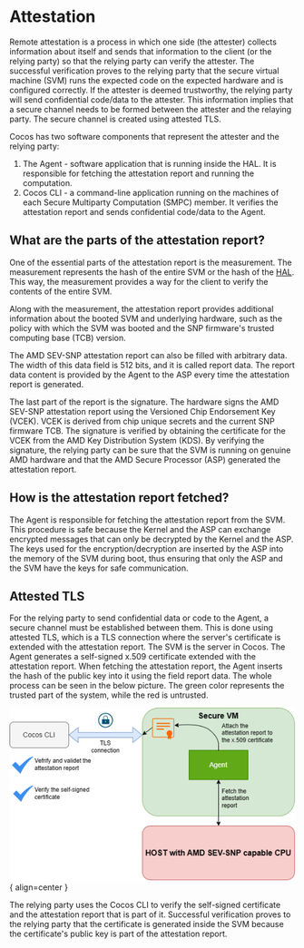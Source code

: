 # Attestation

Remote attestation is a process in which one side (the attester) collects information about itself and sends that information to the client (or the relying party) so that the relying party can verify the attester. The successful verification proves to the relying party that the secure virtual machine (SVM) runs the expected code on the expected hardware and is configured correctly. If the attester is deemed trustworthy, the relying party will send confidential code/data to the attester. This information implies that a secure channel needs to be formed between the attester and the relaying party. The secure channel is created using attested TLS.

Cocos has two software components that represent the attester and the relying party:

 1. The Agent - software application that is running inside the HAL. It is responsible for fetching the attestation report and running the computation.
 2. Cocos CLI - a command-line application running on the machines of each Secure Multiparty Computation (SMPC) member. It verifies the attestation report and sends confidential code/data to the Agent.

## What are the parts of the attestation report?

One of the essential parts of the attestation report is the measurement. The measurement represents the hash of the entire SVM or the hash of the [HAL](./hal.md). This way, the measurement provides a way for the client to verify the contents of the entire SVM. 

Along with the measurement, the attestation report provides additional information about the booted SVM and underlying hardware, such as the policy with which the SVM was booted and the SNP firmware's trusted computing base (TCB) version.

The AMD SEV-SNP attestation report can also be filled with arbitrary data. The width of this data field is 512 bits, and it is called report data. The report data content is provided by the Agent to the ASP every time the attestation report is generated.

The last part of the report is the signature. The hardware signs the AMD SEV-SNP attestation report using the Versioned Chip Endorsement Key (VCEK). VCEK is derived from chip unique secrets and the current SNP firmware TCB. The signature is verified by obtaining the certificate for the VCEK from the AMD Key Distribution System (KDS). By verifying the signature, the relying party can be sure that the SVM is running on genuine AMD hardware and that the AMD Secure Processor (ASP) generated the attestation report.

## How is the attestation report fetched?

The Agent is responsible for fetching the attestation report from the SVM. This procedure is safe because the Kernel and the ASP can exchange encrypted messages that can only be decrypted by the Kernel and the ASP. The keys used for the encryption/decryption are inserted by the ASP into the memory of the SVM during boot, thus ensuring that only the ASP and the SVM have the keys for safe communication.

## Attested TLS

For the relying party to send confidential data or code to the Agent, a secure channel must be established between them. This is done using attested TLS, which is a TLS connection where the server's certificate is extended with the attestation report. The SVM is the server in Cocos. The Agent generates a self-signed x.509 certificate extended with the attestation report. When fetching the attestation report, the Agent inserts the hash of the public key into it using the field report data. The whole process can be seen in the below picture. The green color represents the trusted part of the system, while the red is untrusted.

![Attested TLS](./img/atls.png){ align=center }

The relying party uses the Cocos CLI to verify the self-signed certificate and the attestation report that is part of it. Successful verification proves to the relying party that the certificate is generated inside the SVM because the certificate's public key is part of the attestation report.
